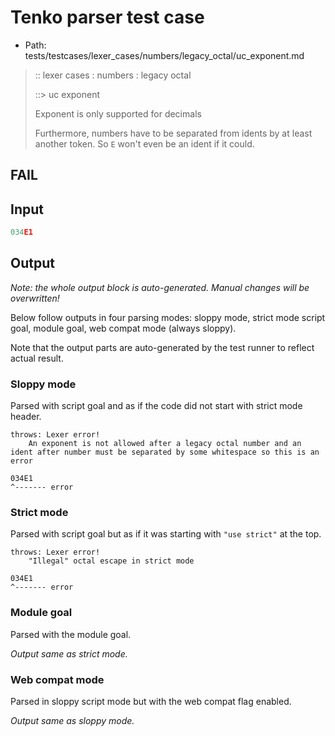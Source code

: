 # Tenko parser test case

- Path: tests/testcases/lexer_cases/numbers/legacy_octal/uc_exponent.md

> :: lexer cases : numbers : legacy octal
>
> ::> uc exponent
>
> Exponent is only supported for decimals
>
> Furthermore, numbers have to be separated from idents by at least another token. So `E` won't even be an ident if it could.

## FAIL

## Input

`````js
034E1
`````

## Output

_Note: the whole output block is auto-generated. Manual changes will be overwritten!_

Below follow outputs in four parsing modes: sloppy mode, strict mode script goal, module goal, web compat mode (always sloppy).

Note that the output parts are auto-generated by the test runner to reflect actual result.

### Sloppy mode

Parsed with script goal and as if the code did not start with strict mode header.

`````
throws: Lexer error!
    An exponent is not allowed after a legacy octal number and an ident after number must be separated by some whitespace so this is an error

034E1
^------- error
`````

### Strict mode

Parsed with script goal but as if it was starting with `"use strict"` at the top.

`````
throws: Lexer error!
    "Illegal" octal escape in strict mode

034E1
^------- error
`````


### Module goal

Parsed with the module goal.

_Output same as strict mode._

### Web compat mode

Parsed in sloppy script mode but with the web compat flag enabled.

_Output same as sloppy mode._
